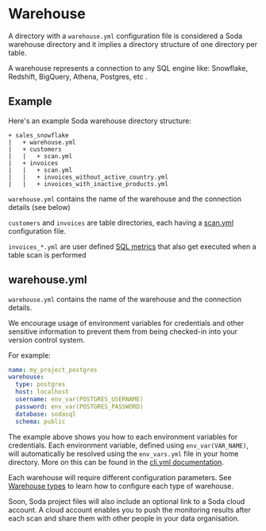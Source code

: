 # Warehouse

A directory with a `warehouse.yml` configuration file is considered a Soda
warehouse directory and it implies a directory structure of one directory
per table.

A warehouse represents a connection to any SQL engine like: Snowflake, Redshift,
BigQuery, Athena, Postgres, etc .

## Example

Here's an example Soda warehouse directory structure:

```
+ sales_snowflake
|   + warehouse.yml
|   + customers
|   |   + scan.yml
|   + invoices
|   |   + scan.yml
|   |   + invoices_without_active_country.yml
|   |   + invoices_with_inactive_products.yml
```

`warehouse.yml` contains the name of the warehouse and
the connection details (see below)

`customers` and `invoices` are table directories, each
having a [scan.yml](scan.md) configuration file.

`invoices_*.yml` are user defined [SQL metrics](sql_metrics.md)
that also get executed when a table scan is performed

## warehouse.yml

`warehouse.yml` contains the name of the warehouse and the connection details.

We encourage usage of environment variables for credentials and other sensitive information
to prevent them from being checked-in into your version control system.

For example:
```yaml
name: my_project_postgres
warehouse:
  type: postgres
  host: localhost
  username: env_var(POSTGRES_USERNAME)
  password: env_var(POSTGRES_PASSWORD)
  database: sodasql
  schema: public
```

The example above shows you how to each environment variables for credentials.
Each environment variable, defined using `env_var(VAR_NAME)`, will automatically be
resolved using the `env_vars.yml` file in your home directory. More on this can be found
in the [cli.yml documentation](cli.md#env-vars.md).

Each warehouse will require different configuration parameters.
See [Warehouse types](warehouse_types.md) to learn how to configure each
type of warehouse.

Soon, Soda project files will also include an optional
link to a Soda cloud account.  A cloud account enables you to push the monitoring
results after each scan and share them with other people in your data organisation.
